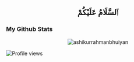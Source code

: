 <h2 align = "center"> ٱلسَّلَامُ عَلَيْكُمْ</h2>

### My Github Stats
<p align="center"> <img src="https://github-readme-stats.vercel.app/api?username=ashikurrahmanbhuiyan&show_icons=true&count_private=true&theme=dark" alt="ashikurrahmanbhuiyan" />
  
 ![Profile views](https://gpvc.arturio.dev/ashikurrahmanbhuiyan)
<!--
**ashikurrahmanbhuiyan/ashikurrahmanbhuiyan** is a ✨ _special_ ✨ repository because its `README.md` (this file) appears on your GitHub profile.

Here are some ideas to get you started:

- 🔭 I’m currently working on ...
- 🌱 I’m currently learning ...
- 👯 I’m looking to collaborate on ...
- 🤔 I’m looking for help with ...
- 💬 Ask me about ...
- 📫 How to reach me: ...
- 😄 Pronouns: ...
- ⚡ Fun fact: ...
-->

